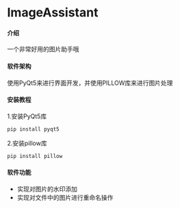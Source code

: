# ImageAssistant

#### 介绍
一个非常好用的图片助手哦

#### 软件架构
使用PyQt5来进行界面开发，并使用PILLOW库来进行图片处理


#### 安装教程
1.安装PyQt5库
```python
pip install pyqt5
```
2.安装pillow库
```python
pip install pillow
```

#### 软件功能
* 实现对图片的水印添加
* 实现对文件中的图片进行重命名操作